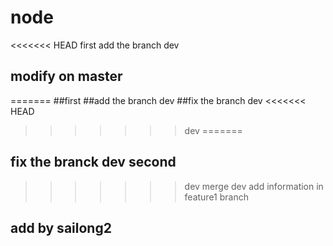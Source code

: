 # node
<<<<<<< HEAD
first
add the branch dev
## modify on master
=======
##first
##add the branch dev
##fix the branch dev
<<<<<<< HEAD
>>>>>>> dev
=======
## fix the branck dev second
>>>>>>> dev
merge dev 
add information in feature1 branch
##  add by sailong2
